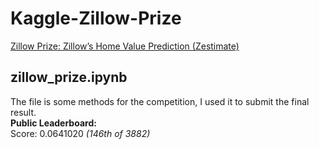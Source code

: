 # Kaggle-Zillow-Prize
[Zillow Prize: Zillow’s Home Value Prediction (Zestimate)](https://www.kaggle.com/c/zillow-prize-1)

## zillow_prize.ipynb
The file is some methods for the competition, I used it to submit the final result.  
**Public Leaderboard:**  
Score: 0.0641020 *(146th of 3882)*
